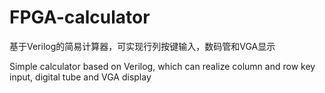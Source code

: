 # FPGA-calculator
基于Verilog的简易计算器，可实现行列按键输入，数码管和VGA显示


Simple calculator based on Verilog, which can realize column and row key input, digital tube and VGA display
